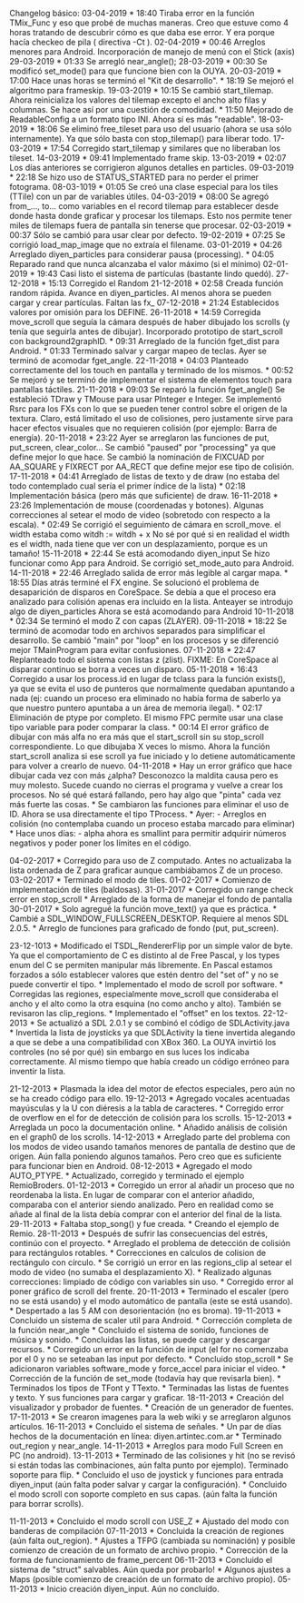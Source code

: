    Changelog básico:
   03-04-2019
    * 18:40  Tiraba error en la función TMix_Func y eso que probé de muchas
             maneras. Creo que estuve como 4 horas tratando de descubrir
             cómo es que daba ese error. Y era porque hacía checkeo de pila
             ( directiva -Ct ).
   02-04-2019
    * 00:46  Arreglos menores para Android.
             Incorporación de manejo de menú con el Stick (axis)
   29-03-2019
    * 01:33  Se arregló near_angle();
   28-03-2019
    * 00:30  Se modificó set_mode() para que funcione bien con la OUYA.
   20-03-2019
    * 17:00  Hace unas horas se terminó el "Kit de desarrollo".
    * 18:19  Se mejoró el algoritmo para frameskip.
   19-03-2019
    * 10:15  Se cambió start_tilemap. Ahora reinicializa los valores del
             tilemap excepto el ancho alto filas y columnas.
             Se hace así por una cuestión de comodidad.
    * 11:50  Mejorado de ReadableConfig a un formato tipo INI. Ahora sí es
             más "readable".
   18-03-2019
    * 18:06  Se eliminó free_tileset para uso del usuario (ahora se usa sólo
             internamente). Ya que sólo basta con stop_tilemap() para liberar
             todo.
   17-03-2019
    * 17:54  Corregido start_tilemap y similares que no liberaban los tileset.
   14-03-2019
    * 09:41  Implementado frame skip.
   13-03-2019
    * 02:07  Los días anteriores se corrigieron algunos detalles en particles.
   09-03-2019
    * 22:18  Se hizo uso de STATUS_STARTED para no perder el primer fotograma.
   08-03-1019
    * 01:05  Se creó una clase especial para los tiles (TTile) con un par
             de variables útiles.
   04-03-2019
    * 08:00  Se agregó from_..., to... como variables en el record tilemap
             para establecer desde donde hasta donde graficar y procesar los
             tilemaps. Esto nos permite tener miles de tilemaps fuera de
             pantalla sin tenerse que procesar.
   02-03-2019
    * 00:37  Sólo se cambió para usar clear por defecto.
   19-02-2019
    * 07:25  Se corrigió load_map_image que no extraía el filename.
   03-01-2019
    * 04:26 Arreglado diyen_particles para considerar pausa (processing).
    * 04:05 Reparado rand que nunca alcanzaba el valor máximo (si el mínimo)
   02-01-2019
    * 19:43 Casi listo el sistema de partículas (bastante lindo quedó).
   27-12-2018
    * 15:13 Corregido el Random
   21-12-2018
    * 02:58 Creada función random rápida.
            Avance en diyen_particles. Al menos ahora se pueden cargar y
            crear partículas. Faltan las fx_
   07-12-2018
    * 21:24 Establecidos valores por omisión para los DEFINE.
   26-11-2018
    * 14:59 Corregida move_scroll que seguía la cámara después de haber dibujado
            los scrolls (y tenía que seguirla antes de dibujar).
            Incorporado prototipo de start_scroll con background2graphID.
    * 09:31 Arreglado de la función fget_dist para Android.
    * 01:33 Terminado salvar y cargar mapeo de teclas.
            Ayer se terminó de acomodar fget_angle.
   22-11-2018
    * 04:03 Planteado correctamente del los touch en pantalla y terminado
            de los mismos.
    * 00:52 Se mejoró y se terminó de implementar el sistema de elementos
            touch para pantallas táctiles.
   21-11-2018
    * 09:03 Se reparó la función fget_angle()
            Se estableció TDraw y TMouse para usar PInteger e Integer.
            Se implementó Rsrc para los FXs con lo que se pueden tener
            control sobre el origen de la textura. Claro, está limitado el uso
            de colisiones, pero justamente sirve para hacer efectos visuales
            que no requieren colisión (por ejemplo: Barra de energía).
   20-11-2018
    * 23:22 Ayer se arreglaron las funciones de put, put_screen, clear_color...
            Se cambió "paused" por "processing" ya que define mejor lo que hace.
            Se cambió la nominación de FIXCUAD por AA_SQUARE y FIXRECT por
            AA_RECT que define mejor ese tipo de colisión.
   17-11-2018
    * 04:41 Arreglado de listas de texto y de draw (no estaba del todo
            contemplado cual sería el primer índice de la lista)
    * 02:18 Implementación básica (pero más que suficiente) de draw.
   16-11-2018
    * 23:26 Implementación de mouse (coordenadas y botones).
            Algunas correcciones al setear el modo de video (sobretodo
            con respecto a la escala).
    * 02:49 Se corrigió el seguimiento de cámara en scroll_move.
            el width estaba como witdh := witdh + x
            No sé por qué si en realidad el width es el width, nada tiene
            que ver con un desplazamiento, porque es un tamaño!
   15-11-2018
    * 22:44 Se está acomodando diyen_input
            Se hizo funcionar como App para Android.
            Se corrigió set_mode_auto para Android.
   14-11-2018
    * 22:46 Arreglado salida de error más legible al cargar mapa.
    * 18:55 Días atrás terminé el FX engine.
            Se solucionó el problema de desaparición de disparos en CoreSpace.
            Se debía a que el proceso era analizado para colisión apenas era
            incluido en la lista.
            Anteayer se introdujo algo de diyen_particles
            Ahora se está acomodando para Android
   10-11-2018
    * 02:34 Se terminó el modo Z con capas (ZLAYER).
   09-11-2018
    * 18:22 Se terminó de acomodar todo en archivos separados para simplificar
            el desarrollo.
            Se cambió "main" por "loop" en los procesos y se diferenció mejor
            TMainProgram para evitar confusiones.
   07-11-2018
    * 22:47 Replanteado todo el sistema con listas z (zlist).
    FIXME: En CoreSpace al disparar continuo se borra a veces un disparo.
   05-11-2018
    * 16:43 Corregido a usar los process.id en lugar de tclass para
            la función exists(), ya que se evita el uso de punteros que
            normalmente quedaban apuntando a nada (ej: cuando un proceso
            era eliminado no había forma de saberlo ya que nuestro puntero
            apuntaba a un área de memoria ilegal).
    * 02:17 Eliminación de ptype por completo. El mismo FPC permite
            usar una clase tipo variable para poder comparar la class.
    * 00:14 El error gráfico de dibujar con más alfa no era más que
            el start_scroll sin su stop_scroll correspondiente. Lo que
            dibujaba X veces lo mismo.
            Ahora la función start_scroll analiza si ese scroll ya
            fue iniciado y lo detiene automáticamente para volver
            a crearlo de nuevo.
   04-11-2018
    * Hay un error gráfico que hace dibujar cada vez con más ¿alpha?
      Desconozco la maldita causa pero es muy molesto.
      Sucede cuando no cierras el programa y vuelve a crear los
      procesos. No sé qué estará fallando, pero hay algo que "pinta"
      cada vez más fuerte las cosas.
    * Se cambiaron las funciones para eliminar el uso de ID.
      Ahora se usa directamente el tipo TProcess.
    * Ayer:
      - Arreglos en colisión (no contemplaba cuando un proceso estaba
        marcado para eliminar)
    * Hace unos días:
      - alpha ahora es smallint para permitir adquirir números negativos y
        poder poner los límites en el código.


   04-02-2017
    * Corregido para uso de Z computado. Antes no actualizaba la lista ordenada
      de Z para graficar aunque cambiábamos Z de un proceso.
   03-02-2017
    * Terminado el modo de tiles.
   01-02-2017
    * Comienzo de implementación de tiles (baldosas).
   31-01-2017
    * Corregido un range check error en stop_scroll
    * Arreglado de la forma de manejar el fondo de pantalla
   30-01-2017
    * Solo agregué la función move_text() ya que es práctica.
    * Cambié a SDL_WINDOW_FULLSCREEN_DESKTOP. Requiere al menos SDL 2.0.5.
    * Arreglo de funciones para graficado de fondo (put, put_screen).

   23-12-1013
    * Modificado el TSDL_RendererFlip por un simple valor de byte.
      Ya que el comportamiento de C es distinto al de Free Pascal, y
      los types enum del C se permiten manipular más libremente. En
      Pascal estamos forzados a sólo establecer valores que estén
      dentro del "set of" y no se puede convertir el tipo.
    * Implementado el modo de scroll por software.
    * Corregidas las regiones, especialmente move_scroll que consideraba
      el ancho y el alto como la otra esquina (no como ancho y alto).
      También se revisaron las clip_regions.
    * Implementado el "offset" en los textos.
   22-12-2013
    * Se actualizó a SDL 2.0.1 y se combinó el código de SDLActivity.java
    * Invertida la lista de joysticks ya que SDLActivity la tiene invertida
      alegando a que se debe a una compatibilidad con XBox 360.
      La OUYA invirtió los controles (no sé por qué) sin embargo
      en sus luces los indicaba correctamente. Al mismo tiempo que había
      creado un código erróneo para inventir la lista.

   21-12-2013
    * Plasmada la idea del motor de efectos especiales, pero aún no se ha
      creado código para ello.
   19-12-2013
    * Agregado vocales acentuadas mayúsculas y la U con diéresis a la tabla
      de caracteres.
    * Corregido error de overflow en el for de detección de colisión para los
      scrolls.
   15-12-2013
    * Arreglada un poco la documentación online.
    * Añadido análisis de colisión en el graph0 de los scrolls.
   14-12-2013
    * Arreglado parte del problema con los modos de video usando tamaños menores
      de pantalla de destino que de origen.
      Aún falla poniendo algunos tamaños. Pero creo que es suficiente para
      funcionar bien en Android.
   08-12-2013
    * Agregado el modo AUTO_PTYPE.
    * Actualizado, corregido y terminado el ejemplo RemioBroders.
   01-12-2013
    * Corregido un error al añadir un proceso que no reordenaba la lista.
      En lugar de comparar con el anterior añadido, comparaba con el anterior
      siendo analizado. Pero en realidad como se añade al final de la lista
      debía comprar con el anterior del final de la lista.
   29-11-2013
    * Faltaba stop_song() y fue creada.
    * Creando el ejemplo de Remio.
   28-11-2013
    * Después de sufrir las consecuencias del estrés, continúo con el proyecto.
    * Arreglado el problema de detección de colisión para rectángulos rotables.
    * Correcciones en calculos de colision de rectángulo con círculo.
    * Se corrigió un error en las regions_clip al setear el modo de video
      (no sumaba el desplazamiento X).
    * Realizado algunas correcciones: limpiado de código con variables sin uso.
    * Corregido error al poner gráfico de scroll del frente.
   20-11-2013
    * Terminado el escaler (pero no se está usando) y el modo automático
      de pantalla (este se está usando).
    * Despertado a las 5 AM con desorientación (no es broma).
   19-11-2013
    * Concluido un sistema de scaler util para Android.
    * Corrección completa de la función near_angle
    * Concluido el sistema de sonido, funciones de música y sonido.
    * Concluidas las listas, se puede cargar y descargar recursos.
    * Corregido un error en la función de input (el for no comenzaba
      por el 0 y no se seteaban las input por defecto.
    * Concluido stop_scroll
    * Se adicionaron variables software_mode y force_accel para iniciar
      el video.
    * Corrección de la función de set_mode (todavía hay que revisarla bien).
    * Terminados los tipos de TFont y TTexto.
    * Terminadas las listas de fuentes y texto. Y sus funciones para cargar
      y graficar.
   18-11-2013
    * Creación del visualizador y probador de fuentes.
    * Creación de un generador de fuentes.
   17-11-2013
    * Se crearon imagenes para la web wiki y se arreglaron algunos artículos.
   16-11-2013
    * Concluido el sistema de señales.
    * Un par de días hechos de la documentación en línea: diyen.artintec.com.ar
    * Terminado out_region y near_angle.
   14-11-2013
    * Arreglos para modo Full Screen en PC (no android).
   13-11-2013
    * Terminado de las colisiones y hit (no se revisó si están todas las
      combinaciones, aún falta punto por ejemplo).
      Terminado soporte para flip.
    * Concluido el uso de joystick y funciones para entrada diyen_input
      (aún falta poder salvar y cargar la configuración).
    * Concluido el modo scroll con soporte completo en sus capas.
      (aún falta la función para borrar scrolls).

   11-11-2013
    * Concluido el modo scroll con USE_Z
    * Ajustado del modo con banderas de compilación
   07-11-2013
    * Concluida la creación de regiones (aún falta out_region).
    * Ajustes a TFPG (cambiada su nominación) y posible comienzo de
      creación de un formato de archivo propio.
    * Corrección de la forma de funcionamiento de frame_percent
   06-11-2013
    * Concluido el sistema de "struct" salvables.
      Aún queda por probarlo!
    * Algunos ajustes a Maps (posible comienzo de creación de
      un formato de archivo propio).
   05-11-2013
    * Inicio creación diyen_input. Aún no concluído.




